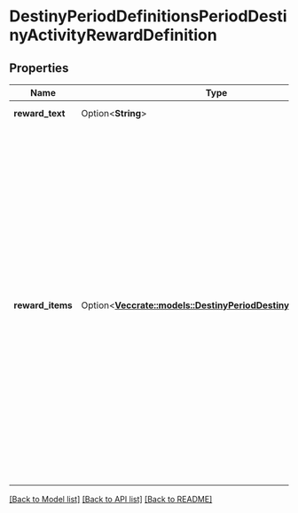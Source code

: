 # DestinyPeriodDefinitionsPeriodDestinyActivityRewardDefinition

## Properties

Name | Type | Description | Notes
------------ | ------------- | ------------- | -------------
**reward_text** | Option<**String**> | The header for the reward set, if any. | [optional]
**reward_items** | Option<[**Vec<crate::models::DestinyPeriodDestinyItemQuantity>**](Destiny.DestinyItemQuantity.md)> | The \"Items provided\" in the reward. This is almost always a pointer to a DestinyInventoryItemDefintion for an item that you can't actually earn in-game, but that has name/description/icon information for the vague concept of the rewards you will receive. This is because the actual reward generation is non-deterministic and extremely complicated, so the best the game can do is tell you what you'll get in vague terms. And so too shall we.  Interesting trivia: you actually *do* earn these items when you complete the activity. They go into a single-slot bucket on your profile, which is how you see the pop-ups of these rewards when you complete an activity that match these \"dummy\" items. You can even see them if you look at the last one you earned in your profile-level inventory through the BNet API! Who said reading documentation is a waste of time? | [optional]

[[Back to Model list]](../README.md#documentation-for-models) [[Back to API list]](../README.md#documentation-for-api-endpoints) [[Back to README]](../README.md)


